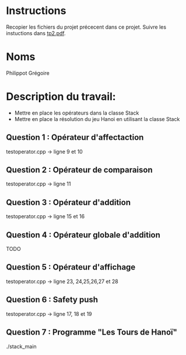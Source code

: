 # Instructions

Recopier les fichiers du projet précecent dans ce projet. Suivre les
instuctions dans [tp2.pdf](tp2.pdf).


# Noms

Philippot Grégoire

# Description du travail:

* Mettre en place les opérateurs dans la classe Stack
* Mettre en place la résolution du jeu Hanoi en utilisant la classe Stack

## Question 1 : Opérateur d'affectaction

testoperator.cpp -> ligne 9 et 10

## Question 2 : Opérateur de comparaison

testoperator.cpp -> ligne 11

## Question 3 : Opérateur d'addition

testoperator.cpp -> ligne 15 et 16

## Question 4 : Opérateur globale d'addition

TODO

## Question 5 : Opérateur d'affichage

testoperator.cpp -> ligne 23, 24,25,26,27 et 28

## Question 6 : Safety push

testoperator.cpp -> ligne 17, 18 et 19

## Question 7 : Programme "Les Tours de Hanoï"

./stack_main

